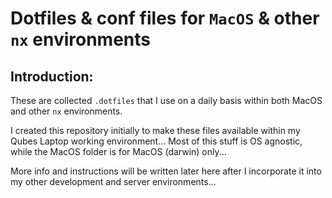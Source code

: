 # Dotfiles & conf files for `MacOS` & other `nx` environments

## Introduction:

These are collected `.dotfiles` that I use on a daily basis within both MacOS and other `nx` environments.

I created this repository initially to make these files available within my Qubes Laptop working environment... Most of this stuff is OS agnostic, while the MacOS folder is for MacOS (darwin) only...

More info and instructions will be written later here after I incorporate it into my other development and server environments...
